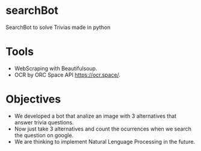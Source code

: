 # searchBot
SearchBot to solve Trivias made in python

# Tools

* WebScraping with Beautifulsoup. 
* OCR by ORC Space API https://ocr.space/. 

# Objectives

* We developed a bot that analize an image with 3 alternatives that answer trivia questions. 
* Now just take 3 alternatives and count the ocurrences when we search the question on google.
* We are thinking to implement Natural Lenguage Processing in the future.
